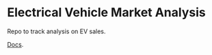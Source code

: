 # Electrical Vehicle Market Analysis

Repo to track analysis on EV sales.

[Docs](https://docs.google.com/document/d/1XVx9hF4Qr-IV5ZF-es9r_c-_VnTtMwdMIm0gYI49Ub4/edit).